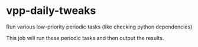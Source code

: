 # vpp-daily-tweaks
Run various low-priority periodic tasks (like checking python dependencies)

This job will run these periodic tasks and then output the results.

